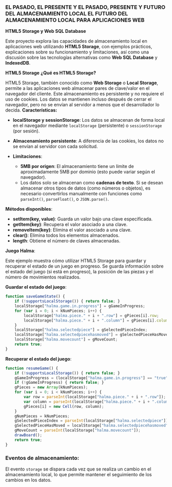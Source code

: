 
### EL PASADO, EL PRESENTE Y EL PASADO, PRESENTE Y FUTURO DEL ALMACENAMIENTO LOCAL EL FUTURO DEL ALMACENAMIENTO LOCAL PARA APLICACIONES WEB

 **HTML5 Storage y Web SQL Database**

Este proyecto explora las capacidades de almacenamiento local en aplicaciones web utilizando **HTML5 Storage**, con ejemplos prácticos, explicaciones sobre su funcionamiento y limitaciones, así como una discusión sobre las tecnologías alternativas como **Web SQL Database** y **IndexedDB**.

**HTML5 Storage**
 **¿Qué es HTML5 Storage?**

HTML5 Storage, también conocido como **Web Storage** o **Local Storage**, permite a las aplicaciones web almacenar pares de clave/valor en el navegador del cliente. Este almacenamiento es persistente y no requiere el uso de cookies. Los datos se mantienen incluso después de cerrar el navegador, pero no se envían al servidor a menos que el desarrollador lo decida.
 **Características:**

* **localStorage y sessionStorage**: Los datos se almacenan de forma local en el navegador mediante `localStorage` (persistente) o `sessionStorage` (por sesión).
* **Almacenamiento persistente**: A diferencia de las cookies, los datos no se envían al servidor con cada solicitud.
* **Limitaciones**:

  * **5MB por origen**: El almacenamiento tiene un límite de aproximadamente 5MB por dominio (esto puede variar según el navegador).
  * Los datos solo se almacenan como **cadenas de texto**. Si se desean almacenar otros tipos de datos (como números o objetos), es necesario convertirlos manualmente con funciones como `parseInt()`, `parseFloat()`, o `JSON.parse()`.

**Métodos disponibles**:

* **setItem(key, value)**: Guarda un valor bajo una clave especificada.
* **getItem(key)**: Recupera el valor asociado a una clave.
* **removeItem(key)**: Elimina el valor asociado a una clave.
* **clear()**: Elimina todos los elementos almacenados.
* **length**: Obtiene el número de claves almacenadas.

**Juego Halma**:

Este ejemplo muestra cómo utilizar HTML5 Storage para guardar y recuperar el estado de un juego en progreso. Se guarda información sobre el estado del juego (si está en progreso), la posición de las piezas y el número de movimientos realizados.

 **Guardar el estado del juego**:

```javascript
function saveGameState() {
    if (!supportsLocalStorage()) { return false; }
    localStorage["halma.game.in.progress"] = gGameInProgress;
    for (var i = 0; i < kNumPieces; i++) {
        localStorage["halma.piece." + i + ".row"] = gPieces[i].row;
        localStorage["halma.piece." + i + ".column"] = gPieces[i].column;
    }
    localStorage["halma.selectedpiece"] = gSelectedPieceIndex;
    localStorage["halma.selectedpiecehasmoved"] = gSelectedPieceHasMoved;
    localStorage["halma.movecount"] = gMoveCount;
    return true;
}
```
 **Recuperar el estado del juego**:

```javascript
function resumeGame() {
    if (!supportsLocalStorage()) { return false; }
    gGameInProgress = (localStorage["halma.game.in.progress"] == "true");
    if (!gGameInProgress) { return false; }
    gPieces = new Array(kNumPieces);
    for (var i = 0; i < kNumPieces; i++) {
        var row = parseInt(localStorage["halma.piece." + i + ".row"]);
        var column = parseInt(localStorage["halma.piece." + i + ".column"]);
        gPieces[i] = new Cell(row, column);
    }
    gNumPieces = kNumPieces;
    gSelectedPieceIndex = parseInt(localStorage["halma.selectedpiece"]);
    gSelectedPieceHasMoved = localStorage["halma.selectedpiecehasmoved"] == "true";
    gMoveCount = parseInt(localStorage["halma.movecount"]);
    drawBoard();
    return true;
}
```

### **Eventos de almacenamiento**:

El evento `storage` se dispara cada vez que se realiza un cambio en el almacenamiento local, lo que permite mantener el seguimiento de los cambios en los datos.


